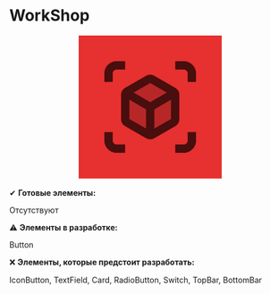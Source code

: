 # WorkShop

<p align="center">
      <img src="app/src/main/ic_launcher-playstore.png" width="256">
</p>

✔ **Готовые элементы:**

Отсутствуют

⚠ **Элементы в разработке:**

Button

❌ **Элементы, которые предстоит разработать:**

IconButton, TextField, Card, RadioButton, Switch, TopBar, BottomBar
